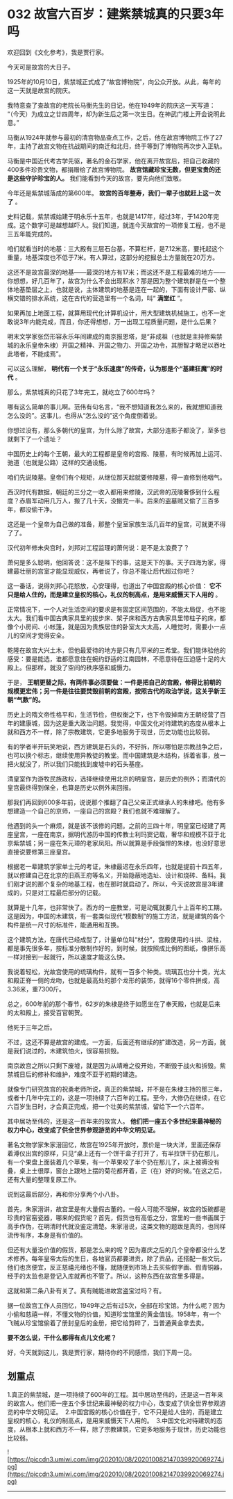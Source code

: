 # 032 故宫六百岁：建紫禁城真的只要3年吗

欢迎回到《文化参考》，我是贾行家。

今天可是故宫的大日子。

1925年的10月10日，紫禁城正式成了“故宫博物院”，向公众开放。从此，每年的这一天就是故宫的院庆。

我特意查了查故宫的老院长马衡先生的日记，他在1949年的院庆这一天写道： “（今天）为成立之廿四周年，却为新生后之第一次生日。在神武门楼上开会说明此意。”

马衡从1924年就参与最初的清宫物品查点工作，之后，他在故宫博物院工作了27年，主持了故宫文物在抗战期间的南迁和北归，终于等到了博物院再次步入正轨。

马衡是中国近代考古学先驱，著名的金石学家，他在离开故宫后，把自己收藏的400多件珍贵文物，都捐赠给了故宫博物院。 **故宫馆藏珍宝无数，但更宝贵的还是这些守护珍宝的人。** 我们能看到今天的故宫，要先向他们致敬。

今年还是紫禁城落成的第600年。 **故宫的百年整寿，我们一辈子也就赶上这一次了** 。

史料记载，紫禁城始建于明永乐十五年，也就是1417年，经过3年，于1420年完成。这个数字可是越想越吓人。我们知道，就连今天故宫的一项修复工程，也不是三五年能完成的。

咱们就看当时的地基：三大殿有三层石台基，不算栏杆，是7.12米高，要托起这个重量，地基深度也不低于7米。有人算过，这部分的挖掘总土方量就在20万方。

这还不是故宫最深的地基——最深的地方有17米；而这还不是工程最难的地方——你想想，好几百年了，故宫为什么不会出现积水？那是因为整个建筑群是在一个整体地基垫层之上，也就是说，主体建筑的地基是连在一起的，下面有设计严密、纵横交错的排水系统，这在古代的营造里有一个名词，叫“ **满堂红** ”。

如果再加上地面工程，就算用现代化计算机设计，用大型建筑机械施工，也不一定敢说3年内能完成，而且，你还得想想，万一出现工程质量问题，是什么后果？

明末文学家张岱形容永乐年间建成的南京报恩塔，是“非成祖（也就是主持修紫禁城的永乐皇帝朱棣）开国之精神、开国之物力、开国之功令，其胆智才略足以吞吐此塔者，不能成焉”。

可以这么理解， **明代有一个关于“永乐速度”的传奇，认为那是个“基建狂魔”的时代** 。

那么，紫禁城真的只花了3年完工，就屹立了600年吗？

哪有这么简单的事儿啊。范伟有句名言，“我不想知道我怎么来的，我就想知道我怎么没的”。这事儿，也得从“怎么没的”这个角度倒着说。

你想过没有，那么多朝代的皇宫，为什么除了故宫，大部分连影子都没了，至多也就剩下了一个遗址？

中国历史上的每个王朝，最大的工程都是皇帝的宫殿、陵墓，有时候再加上运河、驰道（也就是公路）这样的交通设施。

咱们先说陵墓。皇帝们有个规矩，从继位那天起就要修陵墓，得一直修到他咽气。

西汉时代有数据，朝廷的三分之一收入都用来修陵，汉武帝的茂陵奢侈到什么程度？赤眉军动用几万人，搬了几十天，没搬完一半。后来的盗墓贼又偷了三百多年，都没偷干净。

这还是一个皇帝为自己做的准备，那整个皇室家族生活几百年的皇宫，可就更不得了了。

汉代初年修未央宫时，刘邦对工程监理的萧何说：是不是太浪费了？

萧何是多么聪明，他回答说：这不是陛下的事，这是天下的事。天子四海为家，得建最壮丽的宫室才能显现威仪，再者说了，你总不能让后代超过你吧？

这一番话，说得刘邦心花怒放，心安理得，也道出了中国宫殿的核心价值： **它不只是给人住的，而是建立皇权的核心，礼仪的制高点，是用来威慑天下人用的** 。

正常情况下，一个人对生活空间的要求是有固定区间范围的，不能太局促，也不能太大。我们看中国古典家具里的拔步床、架子床和西方古典家具里带柱子的床，都像个小房间、小帐篷，就是因为贵族居住的卧室太大太高，人睡觉时，需要小一点儿的空间才觉得安全。

乾隆在故宫大兴土木，但他最爱待的地方是只有几平米的三希堂。我们能体验他的感受：要是能选，谁都愿意住在婉约舒适的江南园林，不愿意待在压迫感十足的大殿上。但那样，就没了空间的秩序感和威慑力。

于是， **王朝更替之际，有两件事必须要做：一件是把自己的宫殿，修得比前朝的规模更宏伟；另一件是往往要焚毁前朝的宫殿，按照古代的政治学说，这关乎新王朝“气数”的。**

历史上的隋文帝性格平和，生活节俭，但权衡之下，也下令毁掉南方王朝经营了百年的建康城，因为这是重大政治问题。我觉得，中国文化对待建筑的态度从根本上就和西方不一样，除了宗教建筑，它更多地服务于现世，历史功能也比较弱。

有的学者半开玩笑地说，西方建筑是石头的，不好拆，所以哪怕是宗教战争之后，也可以换个标志，继续使用异教徒的教堂。而中国建筑是木结构，拆着省事，放一把火就没了，所以我们只能找到废墟中的石头基座。

清皇室作为游牧民族政权，选择继续使用北京的明皇宫，是历史的例外；而清代的皇宫最终得到保全，也算是历史以例外来回报。

那我们再回到600多年前，说说那个推翻了自己父亲正式继承人的朱棣吧。他有多想建造一个自己的京师，一座自己的宫殿？我们也就不难理解了。

他遇到的头一个麻烦，就是该不该修的问题。之前的三四十年，明皇室已经建了两座皇宫，一座在南京，据明代游历中国的传教士利玛窦记载，奢华和规模不亚于北京紫禁城；另一座在朱元璋的老家凤阳。所以就算是手段强悍的朱棣，也没好意思直接说要修第三座皇宫。

根据老一辈建筑学家单士元的考证，朱棣最迟在永乐四年，也就是提前十四五年，就以修建自己在北京的旧燕王府等名义，开始隐蔽地选址、设计和烧砖、备料。我们刚才说的那个复杂的地基工程，也在那时就启动了。所以，今天说故宫是3年建成的，只是对工程最后部分的记载。

就算是十几年，也非常快了。西方的一座教堂，可是动辄就要几十上百年的工期。这是因为，中国的木建筑，有一套类似现代“模数制”的施工方法，就是建筑的各个构件是统一尺寸的标准件，能通用和互换。

这个建筑方法，在唐代已经成型了，计量单位叫“材分”，宫殿使用的斗拱、梁柱，都是事先很多年，按标准分散制作好的，到时候，就按照成比例的图纸，像拼乐高一样对接到一起就行，所以速度才能这么快。

我说着轻松，光故宫使用的琉璃构件，就有一百多个种类。琉璃瓦也分十类，光太和殿正脊一侧的龙吻，也就是最高处的那个龙形的装饰，就得16个零件拼成，高3.36米，重7300斤。

总之，600年前的那个春节，62岁的朱棣是终于如愿坐在了奉天殿，也就是后来的太和殿上，接受百官朝贺。

他死于三年之后。

不过，这还不算是故宫的建成。一方面，后面还有继续的扩建改造，另一方面，就是我们说过的，木建筑怕火，很容易损毁。

南京故宫之所以只剩下废墟，就是因为从靖难之役开始，不断毁于战火和拆毁。紫禁城日后的修补和维护，难度不亚于初期的建造。

就像专门研究故宫的祝勇老师所说，真正的紫禁城，并不是在朱棣主持的那三年，或者十几年中完工的，这是一项持续了六百年的工程。至今，大修仍在继续，在它六百岁生日时，才会真正完成，把一个壮美的紫禁城，留给下一个六百年。

其中居功至伟的，还是这一百年来的故宫人。 **他们把一座五个多世纪来最神秘的权力中心，改变成了供全世界参观游览的中华文明见证。**

著名文物学家朱家溍回忆，故宫在1925年开放时，票价是一块大洋，里面还保存着溥仪出宫的原样，只见“桌上还有一个饼干盒子打开了，有半拉饼干扔在那儿，有一个果盘上面装着几个苹果，有一个苹果咬了半个扔在那儿了，床上被褥没有叠，桌上土很厚，窗台上跟地上摆的菊花都开着，正（在）好的时候。”在这之后，还有大量的整理复原工作。

说到这最后部分，再和你分享两个小八卦。

首先，朱家溍讲，故宫里是有大量假古董的。一般人可能不理解，故宫的饭碗都是珍贵的官窑瓷器，哪来的假货呢？首先，假货也有高低之分，宫里的一些书画属于高手作伪，在明清时代就没鉴定清楚。朱家溍说，这类文物的题跋是真的，也同样流传有序，本身是有价值的。

但还有大量没价值的假货，那是怎么来的呢？因为嘉庆之后的几个皇帝都没什么艺术修养。每年皇帝太后的生日，各地官员都要进贡，除了贡品，还搭配一些文玩，他们也贪便宜，反正慈禧光绪也不懂，就随便到市场上去买些假字画、假青铜器，经手的太监也是登记入库就再也不管了。所以，这种东西在故宫里多得是。

这就和第二条八卦有关了。真有贼能进故宫盗宝过吗？有。

据一位故宫工作人员回忆，1949年之后有过5次，全部在珍宝馆。为什么呢？因为小偷和慈禧一样，不懂文物的价值，知道珍宝馆里的黄金值钱。1958年，有一个飞贼从珍宝馆偷着了册封皇后的金册，把它给剪碎了，当普通黄金拿去卖。

 **要不怎么说，干什么都得有点儿文化呢？**

好，今天就到这儿，我是贾行家，期待你的不同感悟，我们下周一见。

## 划重点

1.真正的紫禁城，是一项持续了600年的工程。其中居功至伟的，还是这一百年来的故宫人。他们把一座五个多世纪来最神秘的权力中心，改变成了供全世界参观游览的中华文明见证。 
2.中国宫殿的核心价值在于，它不只是给人住的，而是建立皇权的核心，礼仪的制高点，是用来威慑天下人用的。 
3.中国文化对待建筑的态度，从根本上就和西方不一样，除了宗教建筑，它更多地服务于现世，历史功能也比较弱。

![https://piccdn3.umiwi.com/img/202010/08/202010082147039920069274.jpg](https://piccdn3.umiwi.com/img/202010/08/202010082147039920069274.jpg)

---

